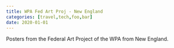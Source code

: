 ```yaml
---
title: WPA Fed Art Proj - New England
categories: [travel,tech,foo,bar]
date: 2020-01-01
---
```


Posters from the Federal Art Project of the WPA from New England.
